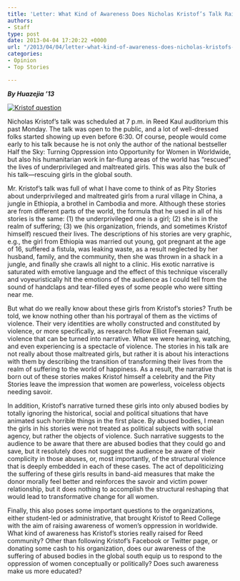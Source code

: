 ```yaml
---
title: 'Letter: What Kind of Awareness Does Nicholas Kristof’s Talk Raise?'
authors:
- Staff
type: post
date: 2013-04-04 17:20:22 +0000
url: "/2013/04/04/letter-what-kind-of-awareness-does-nicholas-kristofs-talk-raise/"
categories:
- Opinion
- Top Stories

---
```

_**By Huazejia &#8217;13**_

[<img class="aligncenter size-full wp-image-2198" alt="Kristof question" src="https://i2.wp.com/www.reedquest.org/wp-content/uploads/2013/04/R1026057_web.jpg?resize=770%2C512" data-recalc-dims="1" />][1]

Nicholas Kristof’s talk was scheduled at 7 p.m. in Reed Kaul auditorium this past Monday. The talk was open to the public, and a lot of well-dressed folks started showing up even before 6:30. Of course, people would come early to his talk because he is not only the author of the national bestseller Half the Sky: Turning Oppression into Opportunity for Women in Worldwide, but also his humanitarian work in far-flung areas of the world has “rescued” the lives of underprivileged and maltreated girls. This was also the bulk of his talk—rescuing girls in the global south.

Mr. Kristof’s talk was full of what I have come to think of as Pity Stories about underprivileged and maltreated girls from a rural village in China, a jungle in Ethiopia, a brothel in Cambodia and more. Although these stories are from different parts of the world, the formula that he used in all of his stories is the same: (1) the underprivileged one is a girl; (2) she is in the realm of suffering; (3) we (his organization, friends, and sometimes Kristof himself) rescued their lives. The descriptions of his stories are very graphic, e.g., the girl from Ethiopia was married out young, got pregnant at the age of 16, suffered a fistula, was leaking waste, as a result neglected by her husband, family, and the community, then she was thrown in a shack in a jungle, and finally she crawls all night to a clinic. His exotic narrative is saturated with emotive language and the effect of this technique viscerally and voyeuristically hit the emotions of the audience as I could tell from the sound of handclaps and tear-filled eyes of some people who were sitting near me.

But what do we really know about these girls from Kristof’s stories? Truth be told, we know nothing other than his portrayal of them as the victims of violence. Their very identities are wholly constructed and constituted by violence, or more specifically, as research fellow Elliot Freeman said, violence that can be turned into narrative. What we were hearing, watching, and even experiencing is a spectacle of violence. The stories in his talk are not really about those maltreated girls, but rather it is about his interactions with them by describing the transition of transforming their lives from the realm of suffering to the world of happiness. As a result, the narrative that is born out of these stories makes Kristof himself a celebrity and the Pity Stories leave the impression that women are powerless, voiceless objects needing savoir.

In addition, Kristof’s narrative turned these girls into only abused bodies by totally ignoring the historical, social and political situations that have animated such horrible things in the first place. By abused bodies, I mean the girls in his stories were not treated as political subjects with social agency, but rather the objects of violence. Such narrative suggests to the audience to be aware that there are abused bodies that they could go and save, but it resolutely does not suggest the audience be aware of their complicity in those abuses, or, most importantly, of the structural violence that is deeply embedded in each of these cases. The act of depoliticizing the suffering of these girls results in band-aid measures that make the donor morally feel better and reinforces the savoir and victim power relationship, but it does nothing to accomplish the structural reshaping that would lead to transformative change for all women.

Finally, this also poses some important questions to the organizations, either student-led or administrative, that brought Kristof to Reed College with the aim of raising awareness of women’s oppression in worldwide. What kind of awareness has Kristof’s stories really raised for Reed community? Other than following Kristof’s Facebook or Twitter page, or donating some cash to his organization, does our awareness of the suffering of abused bodies in the global south equip us to respond to the oppression of women conceptually or politically? Does such awareness make us more educated?

 [1]: https://i2.wp.com/www.reedquest.org/wp-content/uploads/2013/04/R1026057_web.jpg